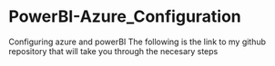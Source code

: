 # PowerBI-Azure_Configuration
Configuring azure and powerBI 
The following is the link to my github repository that will take you through the necesary steps 

